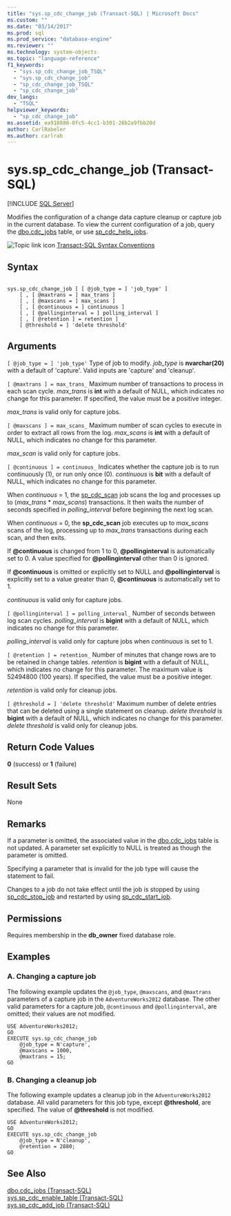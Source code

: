 ```yaml
---
title: "sys.sp_cdc_change_job (Transact-SQL) | Microsoft Docs"
ms.custom: ""
ms.date: "03/14/2017"
ms.prod: sql
ms.prod_service: "database-engine"
ms.reviewer: ""
ms.technology: system-objects
ms.topic: "language-reference"
f1_keywords: 
  - "sys.sp_cdc_change_job_TSQL"
  - "sys.sp_cdc_change_job"
  - "sp_cdc_change_job_TSQL"
  - "sp_cdc_change_job"
dev_langs: 
  - "TSQL"
helpviewer_keywords: 
  - "sp_cdc_change_job"
ms.assetid: ea918888-0fc5-4cc1-b301-26b2a9fbb20d
author: CarlRabeler
ms.author: carlrab
---
```

# sys.sp_cdc_change_job (Transact-SQL)
[!INCLUDE [SQL Server](../../includes/applies-to-version/sqlserver.md)]

  Modifies the configuration of a change data capture cleanup or capture job in the current database. To view the current configuration of a job, query the [dbo.cdc_jobs](../../relational-databases/system-tables/dbo-cdc-jobs-transact-sql.md) table, or use [sp_cdc_help_jobs](../../relational-databases/system-stored-procedures/sys-sp-cdc-help-jobs-transact-sql.md).  
  
 ![Topic link icon](../../database-engine/configure-windows/media/topic-link.gif "Topic link icon") [Transact-SQL Syntax Conventions](../../t-sql/language-elements/transact-sql-syntax-conventions-transact-sql.md)  
  
## Syntax  
  
```  
  
sys.sp_cdc_change_job [ [ @job_type = ] 'job_type' ]  
    [ , [ @maxtrans = ] max_trans ]   
    [ , [ @maxscans = ] max_scans ]   
    [ , [ @continuous = ] continuous ]   
    [ , [ @pollinginterval = ] polling_interval ]   
    [ , [ @retention ] = retention ]   
    [ @threshold = ] 'delete threshold'  
```  
  
## Arguments  
`[ @job_type = ] 'job_type'`
 Type of job to modify. *job_type* is **nvarchar(20)** with a default of 'capture'. Valid inputs are 'capture' and 'cleanup'.  
  
`[ @maxtrans ] = max_trans_`
 Maximum number of transactions to process in each scan cycle. *max_trans* is **int** with a default of NULL, which indicates no change for this parameter. If specified, the value must be a positive integer.  
  
 *max_trans* is valid only for capture jobs.  
  
`[ @maxscans ] = max_scans_`
 Maximum number of scan cycles to execute in order to extract all rows from the log. *max_scans* is **int** with a default of NULL, which indicates no change for this parameter.  
  
 *max_scan* is valid only for capture jobs.  
  
`[ @continuous ] = continuous_`
 Indicates whether the capture job is to run continuously (1), or run only once (0). *continuous* is **bit** with a default of NULL, which indicates no change for this parameter.  
  
 When *continuous* = 1, the [sp_cdc_scan](../../relational-databases/system-stored-procedures/sys-sp-cdc-scan-transact-sql.md) job scans the log and processes up to (*max_trans* \* *max_scans*) transactions. It then waits the number of seconds specified in *polling_interval* before beginning the next log scan.  
  
 When *continuous* = 0, the **sp_cdc_scan** job executes up to *max_scans* scans of the log, processing up to *max_trans* transactions during each scan, and then exits.  
  
 If **\@continuous** is changed from 1 to 0, **\@pollinginterval** is automatically set to 0. A value specified for **\@pollinginterval** other than 0 is ignored.  
  
 If **\@continuous** is omitted or explicitly set to NULL and **\@pollinginterval** is explicitly set to a value greater than 0, **\@continuous** is automatically set to 1.  
  
 *continuous* is valid only for capture jobs.  
  
`[ @pollinginterval ] = polling_interval_`
 Number of seconds between log scan cycles. *polling_interval* is **bigint** with a default of NULL, which indicates no change for this parameter.  
  
 *polling_interval* is valid only for capture jobs when *continuous* is set to 1.  
  
`[ @retention ] = retention_`
 Number of minutes that change rows are to be retained in change tables. *retention* is **bigint** with a default of NULL, which indicates no change for this parameter. The maximum value is 52494800 (100 years). If specified, the value must be a positive integer.  
  
 *retention* is valid only for cleanup jobs.  
  
`[ @threshold = ] 'delete threshold'`
 Maximum number of delete entries that can be deleted using a single statement on cleanup. *delete threshold* is **bigint** with a default of NULL, which indicates no change for this parameter. *delete threshold* is valid only for cleanup jobs.  
  
## Return Code Values  
 **0** (success) or **1** (failure)  
  
## Result Sets  
 None  
  
## Remarks  
 If a parameter is omitted, the associated value in the [dbo.cdc_jobs](../../relational-databases/system-tables/dbo-cdc-jobs-transact-sql.md) table is not updated. A parameter set explicitly to NULL is treated as though the parameter is omitted.  
  
 Specifying a parameter that is invalid for the job type will cause the statement to fail.  
  
 Changes to a job do not take effect until the job is stopped by using [sp_cdc_stop_job](../../relational-databases/system-stored-procedures/sys-sp-cdc-stop-job-transact-sql.md) and restarted by using [sp_cdc_start_job](../../relational-databases/system-stored-procedures/sys-sp-cdc-start-job-transact-sql.md).  
  
## Permissions  
 Requires membership in the **db_owner** fixed database role.  
  
## Examples  
  
### A. Changing a capture job  
 The following example updates the `@job_type`, `@maxscans`, and `@maxtrans` parameters of a capture job in the `AdventureWorks2012` database. The other valid parameters for a capture job, `@continuous` and `@pollinginterval`, are omitted; their values are not modified.  
  
```  
USE AdventureWorks2012;  
GO  
EXECUTE sys.sp_cdc_change_job   
    @job_type = N'capture',  
    @maxscans = 1000,  
    @maxtrans = 15;  
GO  
```  
  
### B. Changing a cleanup job  
 The following example updates a cleanup job in the `AdventureWorks2012` database. All valid parameters for this job type, except **\@threshold**, are specified. The value of **\@threshold** is not modified.  
  
```  
USE AdventureWorks2012;  
GO  
EXECUTE sys.sp_cdc_change_job   
    @job_type = N'cleanup',  
    @retention = 2880;  
GO  
```  
  
## See Also  
 [dbo.cdc_jobs &#40;Transact-SQL&#41;](../../relational-databases/system-tables/dbo-cdc-jobs-transact-sql.md)   
 [sys.sp_cdc_enable_table &#40;Transact-SQL&#41;](../../relational-databases/system-stored-procedures/sys-sp-cdc-enable-table-transact-sql.md)   
 [sys.sp_cdc_add_job &#40;Transact-SQL&#41;](../../relational-databases/system-stored-procedures/sys-sp-cdc-add-job-transact-sql.md)  
  
  
